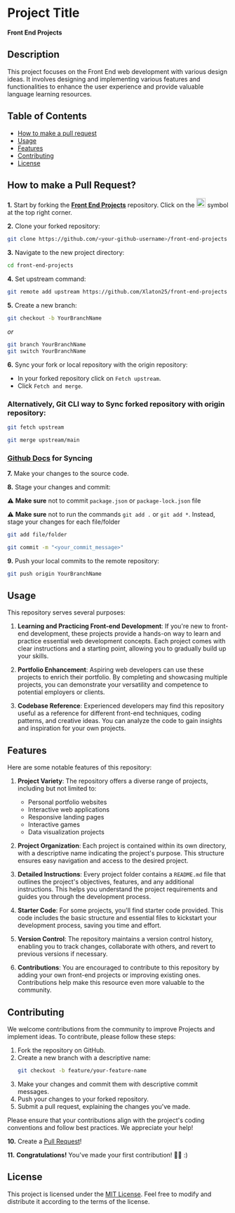 # Project Title

**Front End Projects**

## Description

This project focuses on the Front End web development with various design ideas. It involves designing and implementing various features and functionalities to enhance the user experience and provide valuable language learning resources. 

## Table of Contents

- [How to make a pull request](#how-to-make-a-pull-request)
- [Usage](#usage)
- [Features](#features)
- [Contributing](#contributing)
- [License](#license)

## How to make a Pull Request?

**1.** Start by forking the [**Front End Projects**](https://github.com/Xlaton25/front-end-projects) repository. Click on the <a href="https://github.com/Xlaton25/front-end-projects"><img src="https://i.imgur.com/G4z1kEe.png" height="21" width="21"></a> symbol at the top right corner.

**2.** Clone your forked repository:

```bash
git clone https://github.com/<your-github-username>/front-end-projects
```

**3.** Navigate to the new project directory:

```bash
cd front-end-projects
```

**4.** Set upstream command:

```bash
git remote add upstream https://github.com/Xlaton25/front-end-projects
```

**5.** Create a new branch:

```bash
git checkout -b YourBranchName
```
<i>or</i>
```bash
git branch YourBranchName
git switch YourBranchName
``` 

**6.** Sync your fork or local repository with the origin repository:

- In your forked repository click on `Fetch upstream`.
- Click `Fetch and merge`.

### Alternatively, Git CLI way to Sync forked repository with origin repository:

```bash
git fetch upstream
```

```bash
git merge upstream/main
```

### [Github Docs](https://docs.github.com/en/github/collaborating-with-pull-requests/addressing-merge-conflicts/resolving-a-merge-conflict-on-github) for Syncing

**7.** Make your changes to the source code.

**8.** Stage your changes and commit:

⚠️ **Make sure** not to commit `package.json` or `package-lock.json` file

⚠️ **Make sure** not to run the commands ```git add .``` or ```git add *```. Instead, stage your changes for each file/folder

```bash
git add file/folder
```

```bash
git commit -m "<your_commit_message>"
```

**9.** Push your local commits to the remote repository:

```bash
git push origin YourBranchName
```


## Usage
This repository serves several purposes:

1. **Learning and Practicing Front-end Development**: If you're new to front-end development, these projects provide a hands-on way to learn and practice essential web development concepts. Each project comes with clear instructions and a starting point, allowing you to gradually build up your skills.

2. **Portfolio Enhancement**: Aspiring web developers can use these projects to enrich their portfolio. By completing and showcasing multiple projects, you can demonstrate your versatility and competence to potential employers or clients.

3. **Codebase Reference**: Experienced developers may find this repository useful as a reference for different front-end techniques, coding patterns, and creative ideas. You can analyze the code to gain insights and inspiration for your own projects.

## Features
Here are some notable features of this repository:

1. **Project Variety**: The repository offers a diverse range of projects, including but not limited to:
   - Personal portfolio websites
   - Interactive web applications
   - Responsive landing pages
   - Interactive games
   - Data visualization projects

2. **Project Organization**: Each project is contained within its own directory, with a descriptive name indicating the project's purpose. This structure ensures easy navigation and access to the desired project.

3. **Detailed Instructions**: Every project folder contains a `README.md` file that outlines the project's objectives, features, and any additional instructions. This helps you understand the project requirements and guides you through the development process.

4. **Starter Code**: For some projects, you'll find starter code provided. This code includes the basic structure and essential files to kickstart your development process, saving you time and effort.

5. **Version Control**: The repository maintains a version control history, enabling you to track changes, collaborate with others, and revert to previous versions if necessary.

6. **Contributions**: You are encouraged to contribute to this repository by adding your own front-end projects or improving existing ones. Contributions help make this resource even more valuable to the community.


## Contributing
We welcome contributions from the community to improve Projects and implement ideas. To contribute, please follow these steps:

1. Fork the repository on GitHub.
2. Create a new branch with a descriptive name:
   ```bash
   git checkout -b feature/your-feature-name
3. Make your changes and commit them with descriptive commit messages.
4. Push your changes to your forked repository.
5. Submit a pull request, explaining the changes you've made.

Please ensure that your contributions align with the project's coding conventions and follow best practices. We appreciate your help!


**10.** Create a [Pull Request](https://help.github.com/en/github/collaborating-with-issues-and-pull-requests/creating-a-pull-request)!

**11.** **Congratulations!** You've made your first contribution! 🙌🏼 :)

## License
This project is licensed under the [MIT License](LICENSE). Feel free to modify and distribute it according to the terms of the license.
